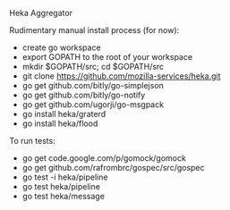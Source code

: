 Heka Aggregator

Rudimentary manual install process (for now):

- create go workspace
- export GOPATH to the root of your workspace
- mkdir $GOPATH/src; cd $GOPATH/src
- git clone https://github.com/mozilla-services/heka.git
- go get github.com/bitly/go-simplejson
- go get github.com/bitly/go-notify
- go get github.com/ugorji/go-msgpack
- go install heka/graterd
- go install heka/flood

To run tests:
- go get code.google.com/p/gomock/gomock
- go get github.com/rafrombrc/gospec/src/gospec
- go test -i heka/pipeline
- go test heka/pipeline
- go test heka/message